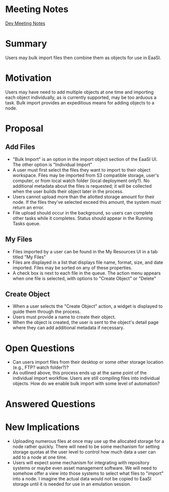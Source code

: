 # Meeting Notes

[Dev Meeting Notes](https://docs.google.com/document/d/1DtnEhNMwNUnYX8fJ0maj1UiMOcrUpWwBJwWLdXVuu4w/edit?usp=sharing)

# Summary

Users may bulk import files then combine them as objects for use in EaaSI.

# Motivation

Users may have need to add multiple objects at one time and importing each object individually, as is currently supported, may be too arduous a task. Bulk import provides an expeditious means for adding objects to a node.

# Proposal

## Add Files

* "Bulk Import" is an option in the import object section of the EaaSI UI. The other option is "Individual Import"
* A user must first select the files they want to import to their object workspace. Files may be imported from S3 compatible storage, user's computer, or from local watch folder (local deployment only?). No additional metadata about the files is requested; it will be collected when the user builds their object later in the process.
* Users cannot upload more than the allotted storage amount for their node. If the files they've selected exceed this amount, the system must return an error.
* File upload should occur in the background, so users can complete other tasks while it completes. Status should appear in the Running Tasks queue.

## My Files

* Files imported by a user can be found in the My Resources UI in a tab titled "My Files"
* Files are displayed in a list that displays file name, format, size, and date imported. Files may be sorted on any of these properties. 
* A check box is next to each file in the queue. The action menu appears when one file is selected, with options to "Create Object" or "Delete"

## Create Object

* When a user selects the "Create Object" action, a widget is displayed to guide them through the process.
* Users must provide a name to create their object.
* When the object is created, the user is sent to the object's detail page where they can add additional metadata if necessary.

# Open Questions

* Can users import files from their desktop or some other storage location (e.g., FTP? watch folder?)?
* As outlined above, this process ends up at the same point of the individual import workflow. Users are still compiling files into individual objects. How do we enable bulk import with some level of automation?

# Answered Questions


# New Implications

* Uploading numerous files at once may use up the allocated storage for a node rather quickly. There will need to be some mechanism for setting storage quotas at the user level to control how much data a user can add to a node at one time.
* Users will expect some mechanism for integrating with repository systems or maybe even asset management software. We will need to somehow offer a view into those systems to select what files to "import" into a node. I imagine the actual data would not be copied to EaaSI storage until it is needed for use in an emulation session.
